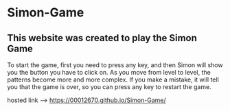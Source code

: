 # Simon-Game

## This website was created to play the Simon Game

To start the game, first you need to press any key, and then Simon will show you the button you have to click on. As you move from level to level, the patterns become more and more complex. If you make a mistake, it will tell you that the game is over, so you can press any key to restart the game.

hosted link --> https://00012670.github.io/Simon-Game/ 
